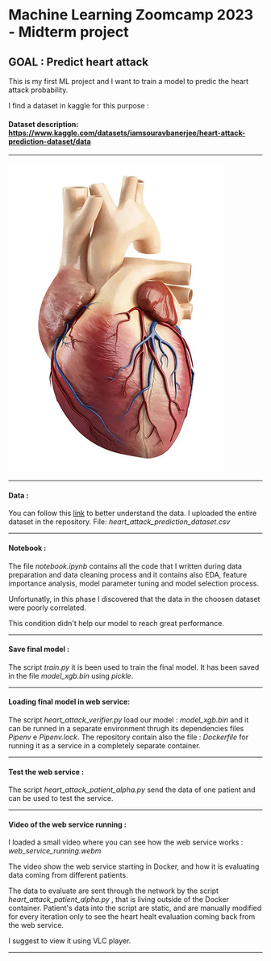 # Machine Learning Zoomcamp 2023 - Midterm project 

## GOAL : Predict heart attack 

This is my first ML project and I want to train a model to predic the heart attack probability.

I find a dataset in kaggle for this purpose :

#### Dataset description: https://www.kaggle.com/datasets/iamsouravbanerjee/heart-attack-prediction-dataset/data
---

![Screenshot](anatomy-of-heart.webp)


---

#### Data :
You can follow this [link](https://www.kaggle.com/datasets/iamsouravbanerjee/heart-attack-prediction-dataset/data) to better understand the data.
I uploaded the entire dataset in the repository. File: *heart_attack_prediction_dataset.csv*

---

#### Notebook :
The file *notebook.ipynb* contains all the code that I written during data preparation and data cleaning process and it contains also
EDA, feature importance analysis, model parameter tuning and model selection process.

Unfortunatly, in this phase I discovered that the data in the choosen dataset were poorly correlated.

This condition didn't help our model to reach great performance.

---

#### Save final model :
The script *train.py* it is been used to train the final model. It has been saved in the file *model_xgb.bin* using *pickle*.

---

#### Loading final model in web service:
The script *heart_attack_verifier.py* load our model : *model_xgb.bin* and it can be runned in a separate environment thrugh its dependencies files *Pipenv* e *Pipenv.lock*.
The repository contain also the file : *Dockerfile* for running it as a service in a completely separate container.

---

#### Test the web service :
The script *heart_attack_patient_alpha.py* send the data of one patient and can be used to test the service.

---

#### Video of the web service running :
I loaded a small video where you can see how the web service works : *web_service_running.webm* 

The video show the web service starting in Docker, and how it is evaluating data coming from different patients.

The data to evaluate are sent through the network by the script *heart_attack_patient_alpha.py* , that is living outside of the Docker container.
Patient's data into the script are static, and are manually modified for every iteration only to see the heart healt evaluation coming back from the web service. 

I suggest to view it using VLC player.

---
